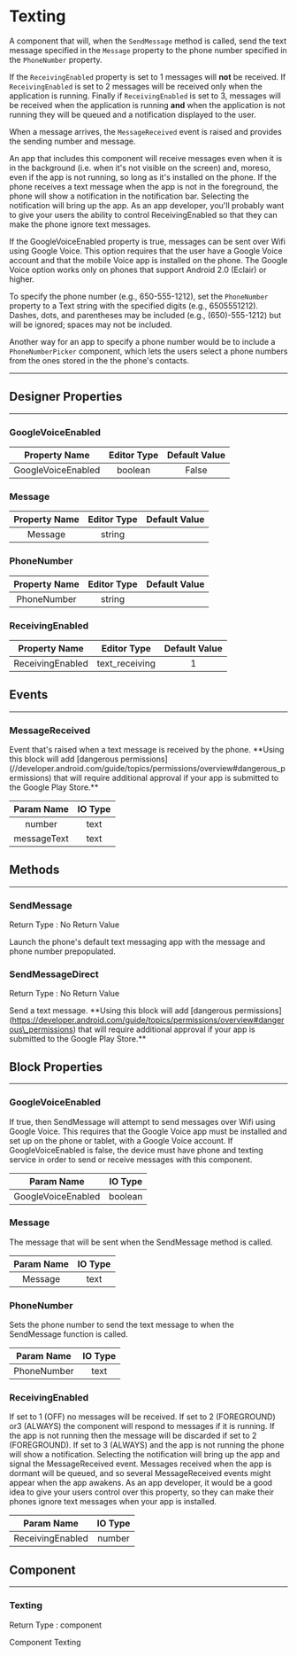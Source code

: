 <!--
  Copyright © 2013-2021 MIT, All rights reserved
  Released under the Apache License, Version 2.0
  http://www.apache.org/licenses/LICENSE-2.0
-->

# Texting

A component that will, when the `SendMessage` method is called, send the text message specified in the `Message` property to the phone number specified in the `PhoneNumber` property.

If the `ReceivingEnabled` property is set to 1 messages will **not** be received. If `ReceivingEnabled` is set to 2 messages will be received only when the application is running. Finally if `ReceivingEnabled` is set to 3, messages will be received when the application is running **and** when the application is not running they will be queued and a notification displayed to the user.

When a message arrives, the `MessageReceived` event is raised and provides the sending number and message.

An app that includes this component will receive messages even when it is in the background (i.e. when it's not visible on the screen) and, moreso, even if the app is not running, so long as it's installed on the phone. If the phone receives a text message when the app is not in the foreground, the phone will show a notification in the notification bar. Selecting the notification will bring up the app. As an app developer, you'll probably want to give your users the ability to control ReceivingEnabled so that they can make the phone ignore text messages.

If the GoogleVoiceEnabled property is true, messages can be sent over Wifi using Google Voice. This option requires that the user have a Google Voice account and that the mobile Voice app is installed on the phone. The Google Voice option works only on phones that support Android 2.0 (Eclair) or higher.

To specify the phone number (e.g., 650-555-1212), set the `PhoneNumber` property to a Text string with the specified digits (e.g., 6505551212). Dashes, dots, and parentheses may be included (e.g., (650)-555-1212) but will be ignored; spaces may not be included.

Another way for an app to specify a phone number would be to include a `PhoneNumberPicker` component, which lets the users select a phone numbers from the ones stored in the the phone's contacts.

---

## Designer Properties

---

### GoogleVoiceEnabled

|    Property Name   | Editor Type | Default Value |
| :----------------: | :---------: | :-----------: |
| GoogleVoiceEnabled |   boolean   |     False     |

### Message

| Property Name | Editor Type | Default Value |
| :-----------: | :---------: | :-----------: |
|    Message    |    string   |               |

### PhoneNumber

| Property Name | Editor Type | Default Value |
| :-----------: | :---------: | :-----------: |
|  PhoneNumber  |    string   |               |

### ReceivingEnabled

|   Property Name  |   Editor Type  | Default Value |
| :--------------: | :------------: | :-----------: |
| ReceivingEnabled | text_receiving |       1       |

## Events

---

### MessageReceived

<div block-type = "component_event" component-selector = "Texting" event-selector = "MessageReceived" id = "texting-messagereceived"></div>

Event that's raised when a text message is received by the phone. \*\*Using this block will add \[dangerous permissions\](//developer.android.com/guide/topics/permissions/overview#dangerous\_permissions) that will require additional approval if your app is submitted to the Google Play Store.\*\*

|  Param Name | IO Type |
| :---------: | :-----: |
|    number   |   text  |
| messageText |   text  |

## Methods

---

### SendMessage

<div block-type = "component_method" component-selector = "Texting" method-selector = "SendMessage" id = "texting-sendmessage"></div>

Return Type : No Return Value

Launch the phone's default text messaging app with the message and phone number prepopulated.

### SendMessageDirect

<div block-type = "component_method" component-selector = "Texting" method-selector = "SendMessageDirect" id = "texting-sendmessagedirect"></div>

Return Type : No Return Value

Send a text message. \*\*Using this block will add \[dangerous permissions\](https://developer.android.com/guide/topics/permissions/overview#dangerous\_permissions) that will require additional approval if your app is submitted to the Google Play Store.\*\*

## Block Properties

---

### GoogleVoiceEnabled

<div block-type = "component_set_get" component-selector = "Texting" property-selector = "GoogleVoiceEnabled" property-type = "get" id = "get-texting-googlevoiceenabled"></div>

<div block-type = "component_set_get" component-selector = "Texting" property-selector = "GoogleVoiceEnabled" property-type = "set" id = "set-texting-googlevoiceenabled"></div>

If true, then SendMessage will attempt to send messages over Wifi using Google Voice. This requires that the Google Voice app must be installed and set up on the phone or tablet, with a Google Voice account. If GoogleVoiceEnabled is false, the device must have phone and texting service in order to send or receive messages with this component.

|     Param Name     | IO Type |
| :----------------: | :-----: |
| GoogleVoiceEnabled | boolean |

### Message

<div block-type = "component_set_get" component-selector = "Texting" property-selector = "Message" property-type = "get" id = "get-texting-message"></div>

<div block-type = "component_set_get" component-selector = "Texting" property-selector = "Message" property-type = "set" id = "set-texting-message"></div>

The message that will be sent when the SendMessage method is called.

| Param Name | IO Type |
| :--------: | :-----: |
|   Message  |   text  |

### PhoneNumber

<div block-type = "component_set_get" component-selector = "Texting" property-selector = "PhoneNumber" property-type = "get" id = "get-texting-phonenumber"></div>

<div block-type = "component_set_get" component-selector = "Texting" property-selector = "PhoneNumber" property-type = "set" id = "set-texting-phonenumber"></div>

Sets the phone number to send the text message to when the SendMessage function is called.

|  Param Name | IO Type |
| :---------: | :-----: |
| PhoneNumber |   text  |

### ReceivingEnabled

<div block-type = "component_set_get" component-selector = "Texting" property-selector = "ReceivingEnabled" property-type = "get" id = "get-texting-receivingenabled"></div>

<div block-type = "component_set_get" component-selector = "Texting" property-selector = "ReceivingEnabled" property-type = "set" id = "set-texting-receivingenabled"></div>

If set to 1 (OFF) no messages will be received. If set to 2 (FOREGROUND) or3 (ALWAYS) the component will respond to messages if it is running. If the app is not running then the message will be discarded if set to 2 (FOREGROUND). If set to 3 (ALWAYS) and the app is not running the phone will show a notification. Selecting the notification will bring up the app and signal the MessageReceived event. Messages received when the app is dormant will be queued, and so several MessageReceived events might appear when the app awakens. As an app developer, it would be a good idea to give your users control over this property, so they can make their phones ignore text messages when your app is installed.

|    Param Name    | IO Type |
| :--------------: | :-----: |
| ReceivingEnabled |  number |

## Component

---

### Texting

<div block-type = "component_component_block" component-selector = "Texting" id = "component-texting"></div>

Return Type : component

Component Texting

